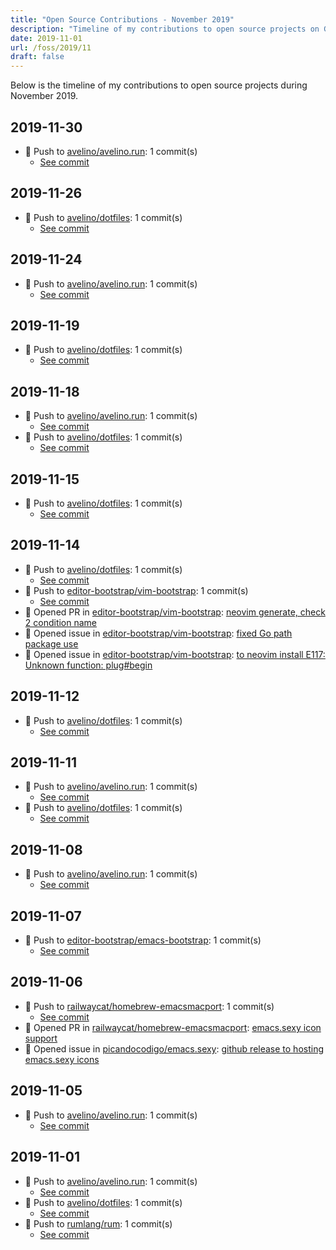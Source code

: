```yaml
---
title: "Open Source Contributions - November 2019"
description: "Timeline of my contributions to open source projects on GitHub during November 2019."
date: 2019-11-01
url: /foss/2019/11
draft: false
---
```


Below is the timeline of my contributions to open source projects during November 2019.

## 2019-11-30

- 🔨 Push to [avelino/avelino.run](https://github.com/avelino/avelino.run): 1 commit(s)
  - [See commit](https://github.com/avelino/avelino.run/commits/main/?author=avelino&since=2019-11-30&until=2019-11-30)

## 2019-11-26

- 🔨 Push to [avelino/dotfiles](https://github.com/avelino/dotfiles): 1 commit(s)
  - [See commit](https://github.com/avelino/dotfiles/commits/main/?author=avelino&since=2019-11-26&until=2019-11-26)

## 2019-11-24

- 🔨 Push to [avelino/avelino.run](https://github.com/avelino/avelino.run): 1 commit(s)
  - [See commit](https://github.com/avelino/avelino.run/commits/main/?author=avelino&since=2019-11-24&until=2019-11-24)

## 2019-11-19

- 🔨 Push to [avelino/dotfiles](https://github.com/avelino/dotfiles): 1 commit(s)
  - [See commit](https://github.com/avelino/dotfiles/commits/main/?author=avelino&since=2019-11-19&until=2019-11-19)

## 2019-11-18

- 🔨 Push to [avelino/avelino.run](https://github.com/avelino/avelino.run): 1 commit(s)
  - [See commit](https://github.com/avelino/avelino.run/commits/main/?author=avelino&since=2019-11-18&until=2019-11-18)
- 🔨 Push to [avelino/dotfiles](https://github.com/avelino/dotfiles): 1 commit(s)
  - [See commit](https://github.com/avelino/dotfiles/commits/main/?author=avelino&since=2019-11-18&until=2019-11-18)

## 2019-11-15

- 🔨 Push to [avelino/dotfiles](https://github.com/avelino/dotfiles): 1 commit(s)
  - [See commit](https://github.com/avelino/dotfiles/commits/main/?author=avelino&since=2019-11-15&until=2019-11-15)

## 2019-11-14

- 🔨 Push to [avelino/dotfiles](https://github.com/avelino/dotfiles): 1 commit(s)
  - [See commit](https://github.com/avelino/dotfiles/commits/main/?author=avelino&since=2019-11-14&until=2019-11-14)
- 🔨 Push to [editor-bootstrap/vim-bootstrap](https://github.com/editor-bootstrap/vim-bootstrap): 1 commit(s)
  - [See commit](https://github.com/editor-bootstrap/vim-bootstrap/commits/main/?author=avelino&since=2019-11-14&until=2019-11-14)
- 🔀 Opened PR in [editor-bootstrap/vim-bootstrap](https://github.com/editor-bootstrap/vim-bootstrap): [neovim generate, check 2 condition name](https://github.com/editor-bootstrap/vim-bootstrap/pull/327)
- 🐛 Opened issue in [editor-bootstrap/vim-bootstrap](https://github.com/editor-bootstrap/vim-bootstrap): [fixed Go path package use](https://github.com/editor-bootstrap/vim-bootstrap/issues/328)
- 🐛 Opened issue in [editor-bootstrap/vim-bootstrap](https://github.com/editor-bootstrap/vim-bootstrap): [to neovim install E117: Unknown function: plug#begin](https://github.com/editor-bootstrap/vim-bootstrap/issues/326)

## 2019-11-12

- 🔨 Push to [avelino/dotfiles](https://github.com/avelino/dotfiles): 1 commit(s)
  - [See commit](https://github.com/avelino/dotfiles/commits/main/?author=avelino&since=2019-11-12&until=2019-11-12)

## 2019-11-11

- 🔨 Push to [avelino/avelino.run](https://github.com/avelino/avelino.run): 1 commit(s)
  - [See commit](https://github.com/avelino/avelino.run/commits/main/?author=avelino&since=2019-11-11&until=2019-11-11)
- 🔨 Push to [avelino/dotfiles](https://github.com/avelino/dotfiles): 1 commit(s)
  - [See commit](https://github.com/avelino/dotfiles/commits/main/?author=avelino&since=2019-11-11&until=2019-11-11)

## 2019-11-08

- 🔨 Push to [avelino/avelino.run](https://github.com/avelino/avelino.run): 1 commit(s)
  - [See commit](https://github.com/avelino/avelino.run/commits/main/?author=avelino&since=2019-11-08&until=2019-11-08)

## 2019-11-07

- 🔨 Push to [editor-bootstrap/emacs-bootstrap](https://github.com/editor-bootstrap/emacs-bootstrap): 1 commit(s)
  - [See commit](https://github.com/editor-bootstrap/emacs-bootstrap/commits/main/?author=avelino&since=2019-11-07&until=2019-11-07)

## 2019-11-06

- 🔨 Push to [railwaycat/homebrew-emacsmacport](https://github.com/railwaycat/homebrew-emacsmacport): 1 commit(s)
  - [See commit](https://github.com/railwaycat/homebrew-emacsmacport/commits/main/?author=avelino&since=2019-11-06&until=2019-11-06)
- 🔀 Opened PR in [railwaycat/homebrew-emacsmacport](https://github.com/railwaycat/homebrew-emacsmacport): [emacs.sexy icon support](https://github.com/railwaycat/homebrew-emacsmacport/pull/180)
- 🐛 Opened issue in [picandocodigo/emacs.sexy](https://github.com/picandocodigo/emacs.sexy): [github release to hosting emacs.sexy icons](https://github.com/picandocodigo/emacs.sexy/issues/35)

## 2019-11-05

- 🔨 Push to [avelino/avelino.run](https://github.com/avelino/avelino.run): 1 commit(s)
  - [See commit](https://github.com/avelino/avelino.run/commits/main/?author=avelino&since=2019-11-05&until=2019-11-05)

## 2019-11-01

- 🔨 Push to [avelino/avelino.run](https://github.com/avelino/avelino.run): 1 commit(s)
  - [See commit](https://github.com/avelino/avelino.run/commits/main/?author=avelino&since=2019-11-01&until=2019-11-01)
- 🔨 Push to [avelino/dotfiles](https://github.com/avelino/dotfiles): 1 commit(s)
  - [See commit](https://github.com/avelino/dotfiles/commits/main/?author=avelino&since=2019-11-01&until=2019-11-01)
- 🔨 Push to [rumlang/rum](https://github.com/rumlang/rum): 1 commit(s)
  - [See commit](https://github.com/rumlang/rum/commits/main/?author=avelino&since=2019-11-01&until=2019-11-01)

